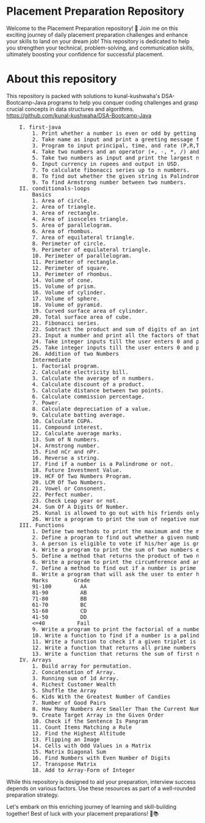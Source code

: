 # Placement Preparation Repository

Welcome to the Placement Preparation repository! 🚀
Join me on this exciting journey of daily placement preparation challenges and enhance your skills to land on your dream job! This repository is dedicated to help you strengthen your technical, problem-solving, and communication skills, ultimately boosting your confidence for successful placement.

# About this repository
This repository is packed with solutions to kunal-kushwaha's DSA-Bootcamp-Java programs to help you conquer coding challenges and grasp crucial concepts in data structures and algorithms.
https://github.com/kunal-kushwaha/DSA-Bootcamp-Java

<pre>
    I. first-java
        1. Print whether a number is even or odd by getting input from the user.
        2. Take name as input and print a greeting message for that particular name.
        3. Program to input principal, time, and rate (P,R,T) from the user and find Simple Interest.
        4. Take two numbers and an operator (+, -, *, /) and calculate the value (Use if condition).
        5. Take two numbers as input and print the largest number.
        6. Input currency in rupees and output in USD.
        7. To calculate fibonacci series up to n numbers.
        8. To find out whether the given string is Palindrome or not.
        9. To find Armstrong number between two numbers.
    II. conditionals-loops
        Basics
        1. Area of circle.
        2. Area of triangle.
        3. Area of rectangle.
        4. Area of isosceles triangle.
        5. Area of parallelogram.
        6. Area of rhombus.
        7. Area of equilateral triangle.
        8. Perimeter of circle.
        9. Perimeter of equilateral triangle.
        10. Perimeter of parallelogram.
        11. Perimeter of rectangle.
        12. Perimeter of square.
        13. Perimeter of rhombus.
        14. Volume of cone.
        15. Volume of prism.
        16. Volume of cylinder.
        17. Volume of sphere.
        18. Volume of pyramid.
        19. Curved surface area of cylinder.
        20. Total surface area of cube.
        21. Fibonacci series.
        22. Subtract the product and sum of digits of an integer.
        23. Input a number and print all the factors of that number (use loops).
        24. Take integer inputs till the user enters 0 and print the sum of all numbers (HINT: while loop)
        25. Take integer inputs till the user enters 0 and print the largest number from all.
        26. Addition of two Numbers
        Intermediate
        1. Factorial program.
        2. Calculate electricity bill.
        3. Calculate the average of n numbers.
        4. Calculate discount of a product.
        5. Calculate distance between two points.
        6. Calculate commission percentage.
        7. Power.
        8. Calculate depreciation of a value.
        9. Calculate batting average.
        10. Calculate CGPA.
        11. Compound interest.
        12. Calculate average marks.
        13. Sum of N numbers.
        14. Armstrong number.
        15. Find nCr and nPr.
        16. Reverse a string.
        17. Find if a number is a Palindrome or not.
        18. Future Investment Value.
        19. HCF Of Two Numbers Program.
        20. LCM Of Two Numbers.
        21. Vowel or Consonent.
        22. Perfect number.
        23. Check Leap year or not.
        24. Sum Of A Digits Of Number.
        25. Kunal is allowed to go out with his friends only on the even days of a given month. Write a program to count the number of days he can go out in the month of August.
        26. Write a program to print the sum of negative numbers, sum of positive even numbers and the sum of positive odd numbers from a list of numbers (N) entered by the user. The list terminates when the user enters a zero.
    III. Functions
        1. Define two methods to print the maximum and the minimum number respectively among three numbers entered by the user.
        2. Define a program to find out whether a given number is even or odd.
        3. A person is eligible to vote if his/her age is greater than or equal to 18. Define a method to find out if he/she is eligible to vote.
        4. Write a program to print the sum of two numbers entered by user by defining your own method.
        5. Define a method that returns the product of two numbers entered by user.
        6. Write a program to print the circumference and area of a circle of radius entered by user by defining your own method.
        7. Define a method to find out if a number is prime or not.
        8. Write a program that will ask the user to enter his/her marks (out of 100). Define a method that will display grades according to the marks entered as below:
        Marks        Grade 
        91-100         AA 
        81-90          AB 
        71-80          BB 
        61-70          BC 
        51-60          CD 
        41-50          DD 
        <=40          Fail 
        9. Write a program to print the factorial of a number by defining a method named 'Factorial'.
        10. Write a function to find if a number is a palindrome or not. Take number as parameter.
        11. Write a function to check if a given triplet is a Pythagorean triplet or not. (A Pythagorean triplet is when the sum of the square of two numbers is equal to the square of the third number).
        12. Write a function that returns all prime numbers between two given numbers.
        13. Write a function that returns the sum of first n natural numbers.
    IV. Arrays
        1. Build array for permutation.
        2. Concatenation of Array.
        3. Running sum of 1d Array.
        4. Richest Customer Wealth
        5. Shuffle the Array
        6. Kids With the Greatest Number of Candies
        7. Number of Good Pairs
        8. How Many Numbers Are Smaller Than the Current Number
        9. Create Target Array in the Given Order
        10. Check if the Sentence Is Pangram
        11. Count Items Matching a Rule
        12. Find the Highest Altitude 
        13. Flipping an Image
        14. Cells with Odd Values in a Matrix
        15. Matrix Diagonal Sum
        16. Find Numbers with Even Number of Digits
        17. Transpose Matrix
        18. Add to Array-Form of Integer
</pre>

While this repository is designed to aid your preparation, interview success depends on various factors. Use these resources as part of a well-rounded preparation strategy.

Let's embark on this enriching journey of learning and skill-building together! Best of luck with your placement preparations! 💪📚